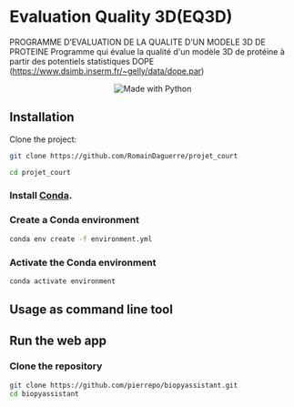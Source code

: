 # Evaluation Quality 3D(EQ3D)

PROGRAMME D’EVALUATION DE LA QUALITE D’UN MODELE 3D DE
PROTEINE
Programme qui évalue la qualité d'un modèle 3D de protéine à partir des potentiels statistiques DOPE (https://www.dsimb.inserm.fr/~gelly/data/dope.par)

<p align="center">
    <img alt="Made with Python" src="https://img.shields.io/badge/Made%20with-Python-1f425f.svg?color=%23539fc9">
</p>

## Installation

Clone the project:

```bash
git clone https://github.com/RomainDaguerre/projet_court
```

```bash
cd projet_court
```

### Install [Conda](https://docs.conda.io/projects/conda/en/latest/user-guide/install/index.html).

### Create a Conda environment

```bash
conda env create -f environment.yml
```

### Activate the Conda environment

```bash
conda activate environment
```

## Usage as command line tool



## Run the web app





### Clone the repository

```bash
git clone https://github.com/pierrepo/biopyassistant.git
cd biopyassistant
```
